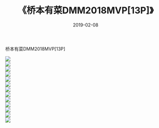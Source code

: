﻿---
layout: post
title:  《桥本有菜DMM2018MVP[13P]》
date:   2019-02-08
img: http://pic.660000.xyz/1:/性感/2019/桥本有菜DMM2018MVP[13P]/000.jpg
categories: [美女, 清纯, 唯美]
---

桥本有菜DMM2018MVP[13P]

  ![](http://pic.660000.xyz/1:/性感/2019/桥本有菜DMM2018MVP[13P]/001.jpg) <br> ![](http://pic.660000.xyz/1:/性感/2019/桥本有菜DMM2018MVP[13P]/002.jpg) <br> ![](http://pic.660000.xyz/1:/性感/2019/桥本有菜DMM2018MVP[13P]/003.jpg) <br> ![](http://pic.660000.xyz/1:/性感/2019/桥本有菜DMM2018MVP[13P]/004.jpg) <br> ![](http://pic.660000.xyz/1:/性感/2019/桥本有菜DMM2018MVP[13P]/005.jpg) <br> ![](http://pic.660000.xyz/1:/性感/2019/桥本有菜DMM2018MVP[13P]/006.jpg) <br> ![](http://pic.660000.xyz/1:/性感/2019/桥本有菜DMM2018MVP[13P]/007.jpg) <br> ![](http://pic.660000.xyz/1:/性感/2019/桥本有菜DMM2018MVP[13P]/008.jpg) <br> ![](http://pic.660000.xyz/1:/性感/2019/桥本有菜DMM2018MVP[13P]/009.jpg) <br> ![](http://pic.660000.xyz/1:/性感/2019/桥本有菜DMM2018MVP[13P]/010.jpg) <br> ![](http://pic.660000.xyz/1:/性感/2019/桥本有菜DMM2018MVP[13P]/011.jpg) <br> ![](http://pic.660000.xyz/1:/性感/2019/桥本有菜DMM2018MVP[13P]/012.jpg) <br> ![](http://pic.660000.xyz/1:/性感/2019/桥本有菜DMM2018MVP[13P]/013.jpg) <br>